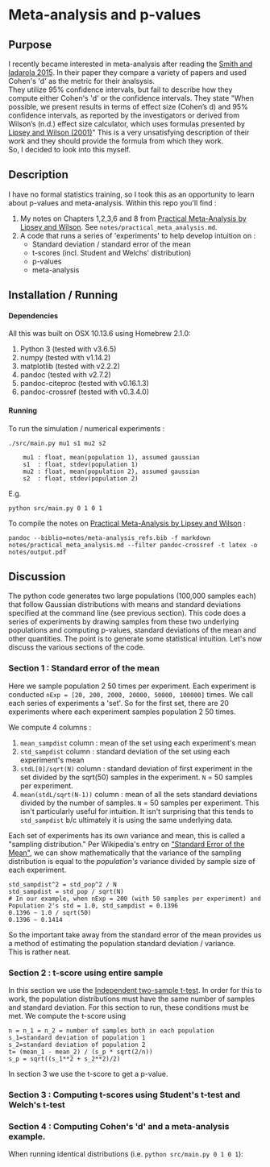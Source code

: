 # Meta-analysis and p-values
## Purpose
I recently became interested in meta-analysis after reading the [Smith and Iadarola 2015](https://www.tandfonline.com/doi/abs/10.1080/15374416.2015.1077448).
In their paper they compare a variety of papers and used Cohen's 'd' as the metric for their analsysis.  
They utilize 95% confidence intervals, but fail to describe how they compute either Cohen's 'd' or the confidence intervals.
They state "When possible, we present results in terms of effect size (Cohen’s d) and 95% confidence intervals, as reported by the investigators or derived from Wilson’s (n.d.) effect size calculator, which uses formulas presented by [Lipsey and Wilson (2001)](https://psycnet.apa.org/record/2000-16602-000)"
This is a very unsatisfying description of their work and they should provide the formula from which they work.  
So, I decided to look into this myself.

## Description
I have no formal statistics training, so I took this as an opportunity to learn about p-values and meta-analysis.
Within this repo you'll find :

1. My notes on Chapters 1,2,3,6 and 8 from [Practical Meta-Analysis by Lipsey and Wilson](https://psycnet.apa.org/record/2000-16602-000).
See `notes/practical_meta_analysis.md`.
2. A code that runs a series of 'experiments' to help develop intuition on :
    - Standard deviation / standard error of the mean 
    - t-scores (incl. Student and Welchs' distribution)
    - p-values
    - meta-analysis


## Installation / Running
#### Dependencies
All this was built on OSX 10.13.6 using Homebrew 2.1.0:
1. Python 3 (tested with v3.6.5)
2. numpy    (tested with v1.14.2)
3. matplotlib (tested with v2.2.2)
4. pandoc   (tested with v2.7.2)
5. pandoc-citeproc (tested with v0.16.1.3)
6. pandoc-crossref (tested with v0.3.4.0)

#### Running
To run the simulation / numerical experiments :

```
./src/main.py mu1 s1 mu2 s2

    mu1 : float, mean(population 1), assumed gaussian
    s1  : float, stdev(population 1)
    mu2 : float, mean(population 2), assumed gaussian
    s2  : float, stdev(population 2)
```

E.g.

```
python src/main.py 0 1 0 1
```

To compile the notes on [Practical Meta-Analysis by Lipsey and Wilson](https://psycnet.apa.org/record/2000-16602-000) : 

```
pandoc --biblio=notes/meta-analysis_refs.bib -f markdown notes/practical_meta_analysis.md --filter pandoc-crossref -t latex -o notes/output.pdf
```


## Discussion
The python code generates two large populations (100,000 samples each) that follow Gaussian distributions with means and standard deviations specified at the command line (see previous section).
This code does a series of experiments by drawing samples from these two underlying populations and computing p-values, standard deviations of the mean and other quantities. 
The point is to generate some statistical intuition.
Let's now discuss the various sections of the code.

### Section 1 : Standard error of the mean 
Here we sample population 2 50 times per experiment.
Each experiment is conducted `nExp = [20, 200, 2000, 20000, 50000, 100000]` times.
We call each series of experiments a 'set'.
So for the first set, there are 20 experiments where each experiment samples population 2 50 times.

We compute 4 columns : 
1. `mean_sampdist` column : mean of the set using each experiment's mean 
2. `std_sampdist` column  : standard deviation of the set using each experiment's mean 
3. `stdL[0]/sqrt(N)` column : standard deviation of first experiment in the set divided by the sqrt(50) samples in the experiment. `N` = 50 samples per experiment.
4. `mean(stdL/sqrt(N-1))` column : mean of all the sets standard deviations divided by the number of samples. `N` = 50 samples per experiment. This isn't particularly useful for intuition. It isn't surprising that this tends to `std_sampdist` b/c ultimately it is using the same underlying data.

Each set of experiments has its own variance and mean, this is called a "sampling distribution."
Per Wikipedia's entry on ["Standard Error of the Mean"](https://en.wikipedia.org/wiki/Standard_error#Standard_error_of_the_mean), we can show mathematically that the variance of the sampling distribution is equal to the _population's_ variance divided by sample size of each experiment.

```
std_sampdist^2 = std_pop^2 / N  
std_sampdist = std_pop / sqrt(N)
# In our example, when nExp = 200 (with 50 samples per experiment) and Population 2's std = 1.0, std_sampdist = 0.1396 
0.1396 ~ 1.0 / sqrt(50)
0.1396 ~ 0.1414
```

So the important take away from the standard error of the mean provides us a method of estimating the population standard deviation / variance.  
This is rather neat.

### Section 2 : t-score using entire sample
In this section we use the [Independent two-sample t-test](https://en.wikipedia.org/wiki/Student%27s_t-test).
In order for this to work, the population distributions must have the same number of samples and standard deviation.
For this section to run, these conditions must be met.
We compute the t-score using 
```
n = n_1 = n_2 = number of samples both in each population
s_1=standard deviation of population 1
s_2=standard deviation of population 2
t= (mean_1 - mean_2) / (s_p * sqrt(2/n))
s_p = sqrt((s_1**2 + s_2**2)/2)
```
In section 3 we use the t-score to get a p-value.




### Section 3 : Computing t-scores using Student's t-test and Welch's t-test


### Section 4 : Computing Cohen's 'd' and a meta-analysis example.



When running identical distributions (i.e. `python src/main.py 0 1 0 1`):

<!---[Smith and Iadarola 2015][https://www.tandfonline.com/doi/abs/10.1080/15374416.2015.1077448]'s confidence intervals aren't necessarily symetric, which is confusing because on p114 of [Lipsey and Wilson (2001)][https://psycnet.apa.org/record/2000-16602-000] they describe computing the confidence interval utilizing the critical value of the z-distribution and simply doing `mean effect size +/- z_crit_value`.
Using [Lipsey and Wilson (2001)][https://psycnet.apa.org/record/2000-16602-000] formulation of the confidence interval, it should be symmetric about the mean.
It is not obvious from their -->

